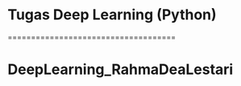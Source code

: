 # Tugas Deep Learning (Python)  
====================================
# DeepLearning_RahmaDeaLestari
